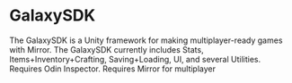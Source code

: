 # GalaxySDK
The GalaxySDK is a Unity framework for making multiplayer-ready games with Mirror. The GalaxySDK currently includes Stats, Items+Inventory+Crafting, Saving+Loading, UI, and several Utilities. Requires Odin Inspector. Requires Mirror for multiplayer
